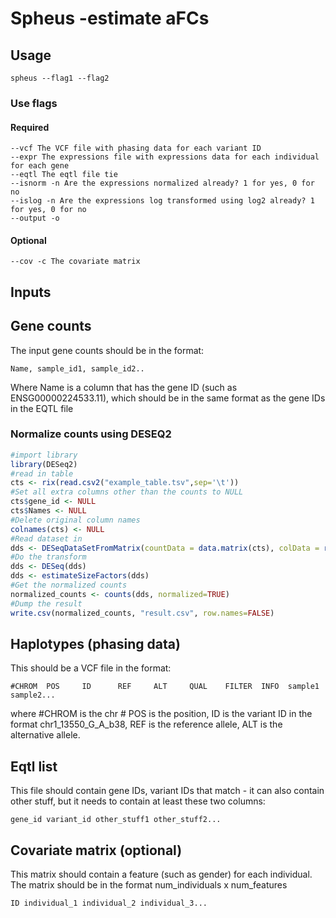 # Spheus -estimate aFCs

## Usage
```
spheus --flag1 --flag2
```

### Use flags

#### Required
```
--vcf The VCF file with phasing data for each variant ID
--expr The expressions file with expressions data for each individual for each gene
--eqtl The eqtl file tie 
--isnorm -n Are the expressions normalized already? 1 for yes, 0 for no
--islog -n Are the expressions log transformed using log2 already? 1 for yes, 0 for no
--output -o
```

#### Optional
```
--cov -c The covariate matrix
```

## Inputs

## Gene counts

The input gene counts should be in the format:
```
Name, sample_id1, sample_id2..
```
Where Name is a column that has the gene ID (such as ENSG00000224533.11), which 
should be in the same format as the gene IDs in the EQTL file

### Normalize counts using DESEQ2
```R
#import library
library(DESeq2)
#read in table 
cts <- rix(read.csv2("example_table.tsv",sep='\t'))
#Set all extra columns other than the counts to NULL
cts$gene_id <- NULL
cts$Names <- NULL
#Delete original column names
colnames(cts) <- NULL
#Read dataset in
dds <- DESeqDataSetFromMatrix(countData = data.matrix(cts), colData = rep.int(1,ncol(cts)) , design = data.matrix(rep.int(1,ncol(cts))))
#Do the transform
dds <- DESeq(dds)
dds <- estimateSizeFactors(dds)
#Get the normalized counts
normalized_counts <- counts(dds, normalized=TRUE)
#Dump the result
write.csv(normalized_counts, "result.csv", row.names=FALSE)
```

## Haplotypes (phasing data)

This should be a VCF file in the format:
```
#CHROM  POS     ID      REF     ALT     QUAL    FILTER  INFO  sample1  sample2...
```
where #CHROM is the chr # POS is the position, ID is the variant ID in the format chr1_13550_G_A_b38, REF is the
reference allele, ALT is the alternative allele. 

 
## Eqtl list
This file should contain gene IDs, variant IDs that match - it can also contain other stuff, but it needs to contain at least these two columns:
```
gene_id	variant_id other_stuff1 other_stuff2...
``` 
## Covariate matrix (optional)
This matrix should contain a feature (such as gender) for each individual. The matrix should be in the format num_individuals x num_features
```
ID individual_1 individual_2 individual_3...
```




